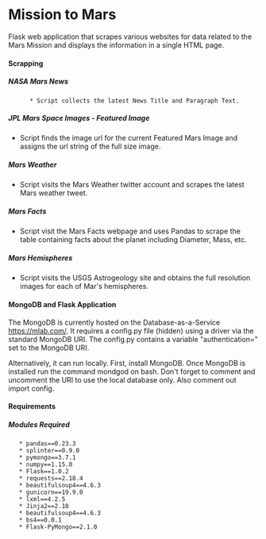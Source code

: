 # Mission to Mars

Flask web application that scrapes various websites for data related to the Mars Mission and displays the information in a single HTML page.

#### Scrapping

##### NASA Mars News
          * Script collects the latest News Title and Paragraph Text.

##### JPL Mars Space Images - Featured Image

  * Script finds the image url for the current Featured Mars Image and assigns the url string of the full size image.

##### Mars Weather

   * Script visits the Mars Weather twitter account and scrapes the latest Mars weather tweet.

##### Mars Facts

   * Script visit the Mars Facts webpage and uses Pandas to scrape the table containing facts about the planet including Diameter, Mass, etc.

##### Mars Hemispheres

   * Script visits the USGS Astrogeology site and obtains the full resolution images for each of Mar's hemispheres.

#### MongoDB and Flask Application

The MongoDB is currently hosted on the Database-as-a-Service https://mlab.com/. It requires a config.py file (hidden) using a driver via the standard MongoDB URI. The config.py contains a variable "authentication=" set to the MongoDB URI.
 

 
Alternatively, it can run locally. First, install MongoDB. Once MongoDB is installed run the command mondgod on bash. Don't forget to comment and uncomment the URI to use the local database only. Also comment out import config.
#### Requirements

 ##### Modules Required
       * pandas==0.23.3
       * splinter==0.9.0
       * pymongo==3.7.1
       * numpy==1.15.0
       * Flask==1.0.2
       * requests==2.18.4
       * beautifulsoup4==4.6.3
       * gunicorn==19.9.0
       * lxml==4.2.5
       * Jinja2==2.10
       * beautifulsoup4==4.6.3
       * bs4==0.0.1
       * Flask-PyMongo==2.1.0
 
 
